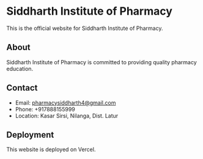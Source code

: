 # Siddharth Institute of Pharmacy

This is the official website for Siddharth Institute of Pharmacy.

## About

Siddharth Institute of Pharmacy is committed to providing quality pharmacy education.

## Contact

- Email: pharmacysiddharth4@gmail.com
- Phone: +917888155999
- Location: Kasar Sirsi, Nilanga, Dist. Latur

## Deployment

This website is deployed on Vercel.
